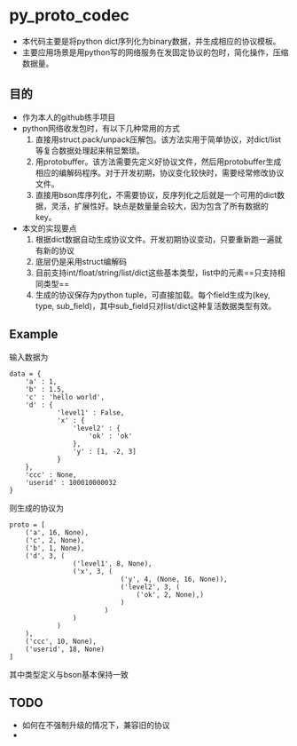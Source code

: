 # py_proto_codec
- 本代码主要是将python dict序列化为binary数据，并生成相应的协议模板。
- 主要应用场景是用python写的网络服务在发固定协议的包时，简化操作，压缩数据量。

## 目的
- 作为本人的github练手项目
- python网络收发包时，有以下几种常用的方式
    1. 直接用struct.pack/unpack压解包。该方法实用于简单协议，对dict/list等复合数据处理起来稍显繁琐。
    2. 用protobuffer。该方法需要先定义好协议文件，然后用protobuffer生成相应的编解码程序。对于开发初期，协议变化较快时，需要经常修改协议文件。
    3. 直接用bson库序列化，不需要协议，反序列化之后就是一个可用的dict数据，灵活，扩展性好。缺点是数量量会较大，因为包含了所有数据的key。
- 本文的实现要点
    1. 根据dict数据自动生成协议文件。开发初期协议变动，只要重新跑一遍就有新的协议
    2. 底层仍是采用struct编解码
    3. 目前支持int/float/string/list/dict这些基本类型，list中的元素==只支持相同类型==
    4. 生成的协议保存为python tuple，可直接加载。每个field生成为(key, type, sub_field)，其中sub_field只对list/dict这种复活数据类型有效。

## Example
输入数据为  
```
data = {  
    'a' : 1,   
    'b' : 1.5,   
    'c' : 'hello world',  
    'd' : {  
            'level1' : False,   
            'x' : {   
                'level2' : {  
                    'ok' : 'ok'  
                },   
                'y' : [1, -2, 3]  
            }   
    },   
    'ccc' : None,   
    'userid' : 100010000032  
}    
```

则生成的协议为    
```
proto = [
    ('a', 16, None), 
    ('c', 2, None), 
    ('b', 1, None), 
    ('d', 3, (
                ('level1', 8, None), 
                ('x', 3, (
                            ('y', 4, (None, 16, None)), 
                            ('level2', 3, (
                                ('ok', 2, None),)
                            )
                        )
                )
            )
    ), 
    ('ccc', 10, None), 
    ('userid', 18, None)
]
```  
其中类型定义与bson基本保持一致

## TODO
- 如何在不强制升级的情况下，兼容旧的协议
- 
